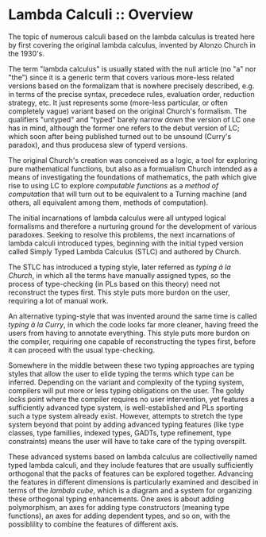 # Lambda Calculi :: Overview

The topic of numerous calculi based on the lambda calculus is treated here by first covering the original lambda calculus, invented by Alonzo Church in the 1930's.

The term "lambda calculus" is usually stated with the null article (no "a" nor "the") since it is a generic term that covers various more-less related versions based on the formalizam that is nowhere precisely described, e.g. in terms of the precise syntax, precedece rules, evaluation order, reduction strategy, etc. It just represents some (more-less particular, or often completely vague) variant based on the original Church's formalism. The qualifiers "untyped" and "typed" barely narrow down the version of LC one has in mind, although the former one refers to the debut version of LC; which soon after being published turned out to be unsound (Curry's paradox), and thus producesa slew of typerd versions.

The original Church's creation was conceived as a logic, a tool for exploring pure mathematical functions, but also as a formualism Church intended as a means of investigating the foundations of mathematics, the path which give rise to using LC to explore *computable functions* as a *method of computation* that will turn out to be equivalent to a Turning machine (and others, all equivalent among them, methods of computation).

The initial incarnations of lambda calculus were all untyped logical formalisms and therefore a nurturing ground for the development of various paradoxes. Seeking to resolve this problems, the next incarnations of lambda calculi introduced types, beginning with the initial typed version called Simply Typed Lambda Calculus (STLC) and authored by Church.

The STLC has introduced a typing style, later referred as *typing à la Church*, in which all the terms have manually assigned types, so the process of type-checking (in PLs based on this theory) need not reconstruct the types first. This style puts more burdon on the user, requiring a lot of manual work.

An alternative typing-style that was invented around the same time is called *typing à la Curry*, in which the code looks far more cleaner, having freed the users from having to annotate everything. This style puts more burdon on the compiler, requiring one capable of reconstructing the types first, before it can proceed with the usual type-checking.

Somewhere in the middle between these two typing approaches are typing styles that allow the user to elide typing the terms which type can be inferred. Depending on the variant and complexity of the typing system, compilers will put more or less typing obligations on the user. The goldy locks point where the compiler requires no user intervention, yet features a sufficiently advanced type system, is well-established and PLs sporting such a type system already exist. However, attempts to stretch the type system beyond that point by adding advanced typing features (like type classes, type famillies, indexed types, GADTs, type refinement, type constraints) means the user will have to take care of the typing overspilt.

These advanced systems based on lambda calculus are collectivelly named typed lambda calculi, and they include features that are usually sufficiently orthogonal that the packs of features can be explored together. Advancing the features in different dimensions is particularly examined and descibed in terms of the *lambda cube*, which is a diagram and a system for organizing these orthogonal typing enhancements. One axes is about adding polymorphism, an axes for adding type constructors (meaning type functions), an axes for adding dependent types, and so on, with the possiblility to combine the features of different axis.

